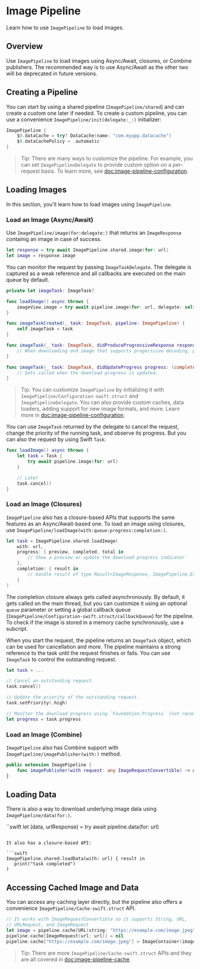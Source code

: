 # Image Pipeline

Learn how to use ``ImagePipeline`` to load images.

## Overview

Use ``ImagePipeline`` to load images using Async/Await, closures, or Combine publishers. The recommended way is to use Async/Await as the other two will be deprecated in future versions.

## Creating a Pipeline

You can start by using a shared pipeline (``ImagePipeline/shared``) and can create a custom one later if needed. To create a custom pipeline, you can use a convenience ``ImagePipeline/init(delegate:_:)`` initializer:

```swift
ImagePipeline {
    $0.dataCache = try? DataCache(name: "com.myapp.datacache")
    $0.dataCachePolicy = .automatic
}
```

> Tip: There are many ways to customize the pipeline. For example, you can set ``ImagePipelineDelegate`` to provide custom option on a per-request basis. To learn more, see <doc:image-pipeline-configuration>.

## Loading Images

In this section, you'll learn how to load images using ``ImagePipeline``.

### Load an Image (Async/Await)

Use ``ImagePipeline/image(for:delegate:)`` that returns an ``ImageResponse`` containig an image in case of success.

```swift
let response = try await ImagePipeline.shared.image(for: url)
let image = response.image
```

You can monitor the request by passing ``ImageTaskDelegate``. The delegate is captured as a weak reference and all callbacks are executed on the main queue by default.

```swift
private let imageTask: ImageTask?

func loadImage() async throws {
    imageView.image = try await pipeline.image(for: url, delegate: self).image
}

func imageTaskCreated(_ task: ImageTask, pipeline: ImagePipeline) {
    self.imageTask = task
}

func imageTask(_ task: ImageTask, didProduceProgressiveResponse response: ImageResponse, pipeline: ImagePipeline) {
    // When downloading and image that supports progerssive decoding, previews are delivered here.
}

func imageTask(_ task: ImageTask, didUpdateProgress progress: (completed: Int64, total: Int64), pipeline: ImagePipeline) {
    // Gets called when the download progress is updated.
}
```

> Tip: You can customize ``ImagePipeline`` by initializing it with ``ImagePipeline/Configuration-swift.struct`` and ``ImagePipelineDelegate``. You can also provide custom caches, data loaders, adding support for new image formats, and more. Learn more in <doc:image-pipeline-configuration>.

You can use `ImageTask` returned by the delegate to cancel the request, change the priority of the running task, and observe its progress. But you can also the request by using Swift `Task`:

```swift
func loadImage() async throws {
    let task = Task {
        try await pipeline.image(for: url)
    }

    // Later
    task.cancel()
}
```

### Load an Image (Closures)

``ImagePipeline`` also has a closure-based APIs that supports the same features as an Async/Await-based one. To load an image using closures, use ``ImagePipeline/loadImage(with:queue:progress:completion:)``.

```swift
let task = ImagePipeline.shared.loadImage(
    with: url,
    progress: { preview, completed, total in
        // Show a preview or update the download progress indicator
    },
    completion: { result in
        // Handle result of type Result<ImageResponse, ImagePipeline.Error>
    }
)
```

The completion closure always gets called asynchronously. By default, it gets called on the main thread, but you can customize it using an optional `queue` parameter or setting a global callback queue (``ImagePipeline/Configuration-swift.struct/callbackQueue``) for the pipeline. To check if the image is stored in a memory cache synchronously, use a subcript.

When you start the request, the pipeline returns an ``ImageTask`` object, which can be used for cancellation and more. The pipeline maintains a strong reference to the task until the request finishes or fails. You can use ``ImageTask`` to control the outstanding request.

```swift
let task = ...

// Cancel an outstanding request.
task.cancel()

// Update the priority of the outstanding request.
task.setPriority(.high)

// Monitor the download progress using `Foundation.Progress` (not recommended).
let progress = task.progress
```

### Load an Image (Combine)

``ImagePipeline`` also has Combine support with ``ImagePipeline/imagePublisher(with:)`` method.

```swift
public extension ImagePipeline {
    func imagePublisher(with request: any ImageRequestConvertible) -> AnyPublisher<ImageResponse, Error>
}
```

## Loading Data

There is also a way to download underlying image data using ``ImagePipeline/data(for:)``.

``swift
let (data, urlResponse) = try await pipeline.data(for: url)
```

It also has a closure-based API:

```swift
ImagePipeline.shared.loadData(with: url) { result in
   print("task completed")
)
```

## Accessing Cached Image and Data

You can access any caching layer directly, but the pipeline also offers a convenience ``ImagePipeline/Cache-swift.struct`` API.

```swift
// It works with ImageRequestConvertible so it supports String, URL,
// URLRequest, and ImageRequest
let image = pipeline.cache[URL(string: "https://example.com/image.jpeg")!]
pipeline.cache[ImageRequest(url: url)] = nil
pipeline.cache["https://example.com/image.jpeg"] = ImageContainer(image: image)
```

> Tip: There are more ``ImagePipeline/Cache-swift.struct`` APIs and they are all covered in <doc:image-pipeline-cache>. 

